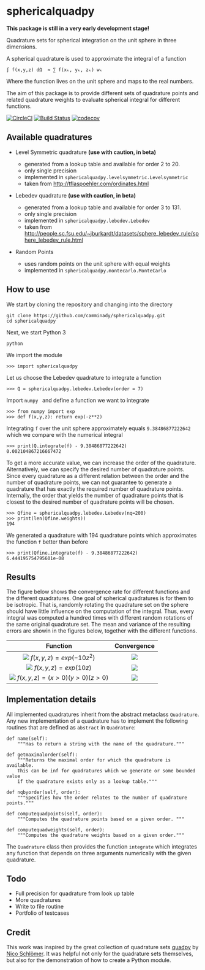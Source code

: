 # sphericalquadpy 
**This package is still in a very early development stage!**


Quadrature sets for spherical integration on the unit sphere in three dimensions.

A spherical quadrature is used to approximate the integral of a function 


```text
∫ f(x,y,z) dΩ  ≈ ∑ f(xₖ, yₖ, zₖ) wₖ
```

Where the function lives on the unit sphere and maps to the real numbers.

The aim of this package is to provide different sets of quadrature points and 
related quadrature weights to evaluate spherical integral for different 
functions. 

[![CircleCI](https://circleci.com/gh/camminady/sphericalquadpy/tree/master.svg?style=svg)](https://circleci.com/gh/camminady/sphericalquadpy/tree/master)
[![Build Status](https://travis-ci.com/camminady/sphericalquadpy.svg?branch=master)](https://travis-ci.com/camminady/sphericalquadpy)
[![codecov](https://img.shields.io/codecov/c/github/camminady/sphericalquadpy.svg)](https://codecov.io/gh/camminady/sphericalquadpy)

## Available quadratures

- Level Symmetric quadrature **(use with caution, in beta)**
    - generated from a lookup table and available for order 2 to 20.
    - only single precision
    - implemented in `sphericalquadpy.levelsymmetric.Levelsymmetric`
    - taken from http://tflaspoehler.com/ordinates.html

- Lebedev quadrature **(use with caution, in beta)**
    - generated from a lookup table and available for order 3 to 131.
    - only single precision
    - implemented in `sphericalquadpy.lebedev.Lebedev`
    - taken from http://people.sc.fsu.edu/~jburkardt/datasets/sphere_lebedev_rule/sphere_lebedev_rule.html
    
- Random Points
    - uses random points on the unit sphere with equal weights
    - implemented in `sphericalquadpy.montecarlo.MonteCarlo`      

## How to use
We start by cloning the repository and changing into the directory
    
    git clone https://github.com/camminady/sphericalquadpy.git
    cd sphericalquadpy
    
Next, we start Python 3
    
    python

We import the module
    
    >>> import sphericalquadpy

Let us choose the Lebedev quadrature to integrate a function

    >>> Q = sphericalquadpy.lebedev.Lebedev(order = 7)

Import `numpy ` and define a function we want to integrate

    >>> from numpy import exp 
    >>> def f(x,y,z): return exp(-z**2)
 
Integrating `f` over the unit sphere approximately equals `9.38486877222642` which we compare
with the numerical integral

    >>> print(Q.integrate(f) - 9.38486877222642)
    0.002104867216667472

To get a more accurate value, we can increase the order of the quadrature. Alternatively,
we can specify the desired number of quadrature points. Since every quadrature as a different
relation between the order and the number of quadrature points, we can not guarantee to generate a 
quadrature that has exactly the required number of quadrature points. Internally, the order that 
yields the number of quadrature points that is closest to the desired number of quadrature points will be chosen.

    >>> Qfine = sphericalquadpy.lebedev.Lebedev(nq=200)
    >>> print(len(Qfine.weights))
    194

We generated a quadrature with 194 quadrature points which approximates the function `f` better 
than before

    >>> print(Qfine.integrate(f) - 9.38486877222642)
    6.444195754795601e-08


## Results
The figure below shows the convergence rate for different functions and the different
quadratures. One goal of spherical quadratures is for them to be isotropic. That is, randomly rotating
the quadrature set on the sphere should have little influence on the computation
of the integral. Thus, every integral was computed a hundred times with different
random rotations of the same original quadrature set. The mean and variance of the resulting
errors are showin in the figures below, together with the different functions.



Function |  Convergence
:-------------------------:|:-------------------------:
![](https://github.com/camminady/sphericalquadpy/tree/master/test/function1.png) $f(x,y,z) = exp(-10z^2)$ |  ![](https://github.com/camminady/sphericalquadpy/tree/master/test/convergence1.png)
![](https://github.com/camminady/sphericalquadpy/tree/master/test/function0.png) $f(x,y,z) = exp(10z)$ |  ![](https://github.com/camminady/sphericalquadpy/tree/master/test/convergence0.png)
![](https://github.com/camminady/sphericalquadpy/tree/master/test/function2.png) $f(x,y,z) = (x>0)(y>0)(z>0)$|  ![](https://github.com/camminady/sphericalquadpy/tree/master/test/convergence2.png)




## Implementation details
All implemented quadratures inherit from the abstract metaclass `Quadrature`. 
Any new implementation of a quadrature has to implement the following routines 
that are defined as `abstract` in `Quadrature`:


    def name(self):
        """Has to return a string with the name of the quadrature."""

    def getmaximalorder(self):
        """Returns the maximal order for which the quadrature is available.
        This can be inf for quadratures which we generate or some bounded value
        if the quadrature exists only as a lookup table."""
        
    def nqbyorder(self, order):
        """Specifies how the order relates to the number of quadrature points."""

    def computequadpoints(self, order):
        """Computes the quadrature points based on a given order. """

    def computequadweights(self, order):
        """Computes the quadrature weights based on a given order."""


    
The `Quadrature` class then provides the function `integrate` which integrates
any function that depends on three arguments numerically with the given 
quadrature.

## Todo

- Full precision for quadrature from look up table
- More quadratures
- Write to file routine
- Portfolio of testcases

## Credit
This work was inspired by the great collection of quadrature sets [quadpy](https://github.com/nschloe/quadpy) by [Nico Schlömer](https://github.com/nschloe). 
It was helpful not only for the quadrature sets themselves, but also for the demonstration of how to create a Python module.
